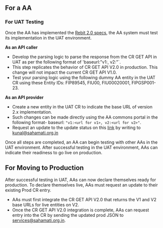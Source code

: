 ## For a AA

### For UAT Testing
Once the AA has implemented the [Rebit 2.0 specs](https://api.rebit.org.in/), the AA system must test its implementation in the UAT environment. 

**As an API caller**
- Develop the parsing logic to parse the response from the CR GET API in UAT as per the following format of 'baseurl:"v1:<url for v1>, v2:<url for v2>"`. 
- This step replicates the behavior of CR GET API V2.0 in production. This change will not impact the current CR GET API V1.0.
- Test your parsing logic using the following dummy AA entity in the UAT CR using these Entity IDs: FIP89545, FIU00, FIU00020001, FIPGSP001-23.           

**As an API provider**
- Create a new entity in the UAT CR to indicate the base URL of version 2.x implementation.
- Such changes can be made directly using the AA commons portal in the following format- baseurl: `"v1:<url for v1>, v2:<url for v2>"`.
- Request an update to the update status on this [link](https://github.com/Sahamati/Ecosystem-Readiness-for-ReBIT-2.x-specs-/blob/main/Readiness_of_AAs.md) by writing to [kunal@sahamati.org.in](mailto:kunal@sahamati.org.in)

Once all steps are completed, an AA can begin testing with other AAs in the UAT environment. After successful testing in the UAT environment, AAs can indicate their readiness to go live on production.

## For Moving to Production
After successful testing in UAT, AAs can now declare themselves ready for production. To declare themselves live, AAs must request an update to their existing Prod CR entry.

- AAs must first integrate the CR GET API V2.0 that returns the V1 and V2 base URLs for live entities on V2.
- Once the CR GET API V2.0 integration is complete, AAs can request entry into the CR by sending the updated prod JSON to [services@sahamati.org.in](mailto:services@sahamati.org.in).
